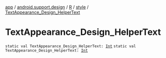[app](../../../index.md) / [android.support.design](../../index.md) / [R](../index.md) / [style](index.md) / [TextAppearance_Design_HelperText](./-text-appearance_-design_-helper-text.md)

# TextAppearance_Design_HelperText

`static val TextAppearance_Design_HelperText: `[`Int`](https://kotlinlang.org/api/latest/jvm/stdlib/kotlin/-int/index.html)
`static val TextAppearance_Design_HelperText: `[`Int`](https://kotlinlang.org/api/latest/jvm/stdlib/kotlin/-int/index.html)